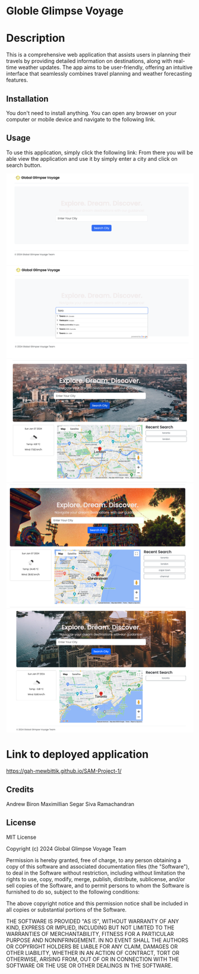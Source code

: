# Globle Glimpse Voyage

# Description

This is a comprehensive web application that assists users in planning their travels by providing detailed information on destinations, 
along with real-time weather updates. The app aims to be user-friendly, offering an intuitive interface that seamlessly combines travel 
planning and weather forecasting features.


## Installation

You don't need to install anything. You can open any browser on your computer or mobile device and navigate to the following link.

## Usage

To use this application, simply click the following link: 
From there you will be able view the application and use it by simply enter a city and click on search button.

![Initial Page](assets/images/initialPage.png)
![Auto Complete](assets/images/googleAutoComplete.png)
![London Weather](assets/images/weatherLondon.png)
![Unsplash image](assets/images/unsplashImageChange.png)
![Final page](assets/images/weatherMapRecentSearch.png)


# Link to deployed application

https://gah-mewbittik.github.io/SAM-Project-1/

## Credits

Andrew Biron
Maximillian Segar
Siva Ramachandran

## License

MIT License

Copyright (c) 2024 Global Glimpse Voyage Team

Permission is hereby granted, free of charge, to any person obtaining a copy of this software and associated documentation files (the "Software"), to deal in the Software without restriction, including without limitation the rights to use, copy, modify, merge, publish, distribute, sublicense, and/or sell copies of the Software, and to permit persons to whom the Software is furnished to do so, subject to the following conditions:

The above copyright notice and this permission notice shall be included in all copies or substantial portions of the Software.

THE SOFTWARE IS PROVIDED "AS IS", WITHOUT WARRANTY OF ANY KIND, EXPRESS OR IMPLIED, INCLUDING BUT NOT LIMITED TO THE WARRANTIES OF MERCHANTABILITY, FITNESS FOR A PARTICULAR PURPOSE AND NONINFRINGEMENT. IN NO EVENT SHALL THE AUTHORS OR COPYRIGHT HOLDERS BE LIABLE FOR ANY CLAIM, DAMAGES OR OTHER LIABILITY, WHETHER IN AN ACTION OF CONTRACT, TORT OR OTHERWISE, ARISING FROM, OUT OF OR IN CONNECTION WITH THE SOFTWARE OR THE USE OR OTHER DEALINGS IN THE SOFTWARE.
